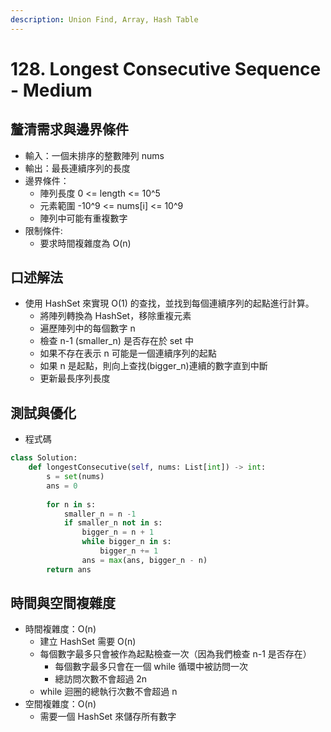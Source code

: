 ```yaml
---
description: Union Find, Array, Hash Table
---
```


# 128. Longest Consecutive Sequence - Medium

## 釐清需求與邊界條件

* 輸入：一個未排序的整數陣列 nums
* 輸出：最長連續序列的長度
* 邊界條件：
  * 陣列長度 0 <= length <= 10^5
  * 元素範圍 -10^9 <= nums\[i] <= 10^9
  * 陣列中可能有重複數字
* 限制條件:
  * 要求時間複雜度為 O(n)

## 口述解法

* 使用 HashSet 來實現 O(1) 的查找，並找到每個連續序列的起點進行計算。
  * 將陣列轉換為 HashSet，移除重複元素
  * 遍歷陣列中的每個數字 n
  * 檢查 n-1 (smaller\_n) 是否存在於 set 中
  * 如果不存在表示 n 可能是一個連續序列的起點
  * 如果 n 是起點，則向上查找(bigger\_n)連續的數字直到中斷
  * 更新最長序列長度

## 測試與優化

* 程式碼

```python
class Solution:
    def longestConsecutive(self, nums: List[int]) -> int:
        s = set(nums)
        ans = 0
        
        for n in s:
            smaller_n = n -1
            if smaller_n not in s:
                bigger_n = n + 1
                while bigger_n in s:
                    bigger_n += 1
                ans = max(ans, bigger_n - n)
        return ans
```

## 時間與空間複雜度

* 時間複雜度：O(n)&#x20;
  * 建立 HashSet 需要 O(n)
  * 每個數字最多只會被作為起點檢查一次（因為我們檢查 n-1 是否存在）
    * 每個數字最多只會在一個 while 循環中被訪問一次
    * 總訪問次數不會超過 2n
  * while 迴圈的總執行次數不會超過 n
* 空間複雜度：O(n)
  * 需要一個 HashSet 來儲存所有數字
